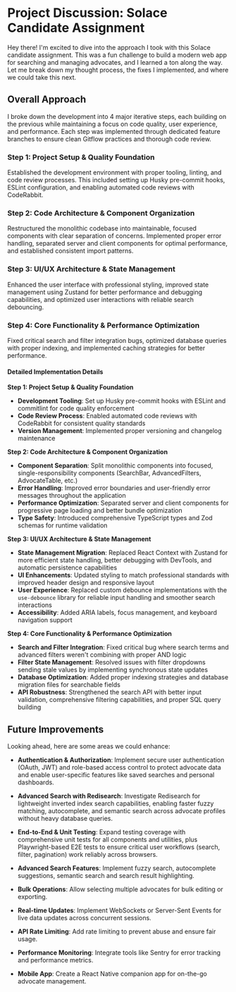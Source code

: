 # Project Discussion: Solace Candidate Assignment

Hey there! I'm excited to dive into the approach I took with this Solace candidate assignment. This was a fun challenge to build a modern web app for searching and managing advocates, and I learned a ton along the way. Let me break down my thought process, the fixes I implemented, and where we could take this next.

## Overall Approach

I broke down the development into 4 major iterative steps, each building on the previous while maintaining a focus on code quality, user experience, and performance. Each step was implemented through dedicated feature branches to ensure clean Gitflow practices and thorough code review.

### Step 1: Project Setup & Quality Foundation
Established the development environment with proper tooling, linting, and code review processes. This included setting up Husky pre-commit hooks, ESLint configuration, and enabling automated code reviews with CodeRabbit.

### Step 2: Code Architecture & Component Organization
Restructured the monolithic codebase into maintainable, focused components with clear separation of concerns. Implemented proper error handling, separated server and client components for optimal performance, and established consistent import patterns.

### Step 3: UI/UX Architecture & State Management
Enhanced the user interface with professional styling, improved state management using Zustand for better performance and debugging capabilities, and optimized user interactions with reliable search debouncing.

### Step 4: Core Functionality & Performance Optimization
Fixed critical search and filter integration bugs, optimized database queries with proper indexing, and implemented caching strategies for better performance.

#### Detailed Implementation Details

**Step 1: Project Setup & Quality Foundation**
- **Development Tooling**: Set up Husky pre-commit hooks with ESLint and commitlint for code quality enforcement
- **Code Review Process**: Enabled automated code reviews with CodeRabbit for consistent quality standards
- **Version Management**: Implemented proper versioning and changelog maintenance

**Step 2: Code Architecture & Component Organization**
- **Component Separation**: Split monolithic components into focused, single-responsibility components (SearchBar, AdvancedFilters, AdvocateTable, etc.)
- **Error Handling**: Improved error boundaries and user-friendly error messages throughout the application
- **Performance Optimization**: Separated server and client components for progressive page loading and better bundle optimization
- **Type Safety**: Introduced comprehensive TypeScript types and Zod schemas for runtime validation

**Step 3: UI/UX Architecture & State Management**
- **State Management Migration**: Replaced React Context with Zustand for more efficient state handling, better debugging with DevTools, and automatic persistence capabilities
- **UI Enhancements**: Updated styling to match professional standards with improved header design and responsive layout
- **User Experience**: Replaced custom debounce implementations with the `use-debounce` library for reliable input handling and smoother search interactions
- **Accessibility**: Added ARIA labels, focus management, and keyboard navigation support

**Step 4: Core Functionality & Performance Optimization**
- **Search and Filter Integration**: Fixed critical bug where search terms and advanced filters weren't combining with proper AND logic
- **Filter State Management**: Resolved issues with filter dropdowns sending stale values by implementing synchronous state updates
- **Database Optimization**: Added proper indexing strategies and database migration files for searchable fields
- **API Robustness**: Strengthened the search API with better input validation, comprehensive filtering capabilities, and proper SQL query building

## Future Improvements

Looking ahead, here are some areas we could enhance:

- **Authentication & Authorization**: Implement secure user authentication (OAuth, JWT) and role-based access control to protect advocate data and enable user-specific features like saved searches and personal dashboards.

- **Advanced Search with Redisearch**: Investigate Redisearch for lightweight inverted index search capabilities, enabling faster fuzzy matching, autocomplete, and semantic search across advocate profiles without heavy database queries.

- **End-to-End & Unit Testing**: Expand testing coverage with comprehensive unit tests for all components and utilities, plus Playwright-based E2E tests to ensure critical user workflows (search, filter, pagination) work reliably across browsers.

- **Advanced Search Features**: Implement fuzzy search, autocomplete suggestions, semantic search and search result highlighting.

- **Bulk Operations**: Allow selecting multiple advocates for bulk editing or exporting.

- **Real-time Updates**: Implement WebSockets or Server-Sent Events for live data updates across concurrent sessions.

- **API Rate Limiting**: Add rate limiting to prevent abuse and ensure fair usage.

- **Performance Monitoring**: Integrate tools like Sentry for error tracking and performance metrics.

- **Mobile App**: Create a React Native companion app for on-the-go advocate management.
